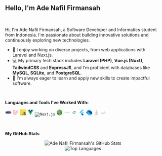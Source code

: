 ## **Hello, I'm Ade Nafil Firmansah**

<br />

Hi, I'm Ade Nafil Firmansah, a Software Developer and Informatics student from Indonesia. I'm passionate about building innovative solutions and continuously exploring new technologies.

- 🚀 I enjoy working on diverse projects, from web applications with Laravel and Nuxt.js.
- 💻 My primary tech stack includes **Laravel (PHP)**, **Vue.js (Nuxt)**, **TailwindCSS** and **ExpressJS**, and I'm proficient with databases like **MySQL**, **SQLite**, and **PostgreSQL**.
- 🌱 I'm always eager to learn and apply new skills to create impactful software.

<br/>

**Languages and Tools I've Worked With:**

<code><img height="20" src="https://raw.githubusercontent.com/github/explore/80688e429a7d4ef2fca1e82350fe8e3517d3494d/topics/php/php.png" alt="PHP"></code>
<code><img height="20" src="https://raw.githubusercontent.com/github/explore/80688e429a7d4ef2fca1e82350fe8e3517d3494d/topics/laravel/laravel.png" alt="Laravel"></code>
<code><img height="20" src="https://raw.githubusercontent.com/github/explore/80688e429a7d4ef2fca1e82350fe8e3517d3494d/topics/javascript/javascript.png" alt="JavaScript"></code>
<code><img height="20" src="https://raw.githubusercontent.com/github/explore/80688e429a7d4ef2fca1e82350fe8e3517d3494d/topics/vue/vue.png" alt="Vue.js"></code>
<code><img height="20" src="https://nuxt.com/cdn-cgi/image/w=64,h=64/https://raw.githubusercontent.com/nuxt/modules/main/icons/nuxt.svg" alt="Nuxt.js"></code>
<code><img height="20" src="https://raw.githubusercontent.com/github/explore/80688e429a7d4ef2fca1e82350fe8e3517d3494d/topics/nodejs/nodejs.png" alt="Node.js"></code>
<code><img height="20" src="https://raw.githubusercontent.com/github/explore/80688e429a7d4ef2fca1e82350fe8e3517d3494d/topics/express/express.png" alt="Express.js"></code>
<code><img height="20" src="https://raw.githubusercontent.com/github/explore/80688e429a7d4ef2fca1e82350fe8e3517d3494d/topics/tailwind/tailwind.png" alt="Tailwind CSS"></code>
<code><img height="20" src="https://raw.githubusercontent.com/github/explore/80688e429a7d4ef2fca1e82350fe8e3517d3494d/topics/flutter/flutter.png" alt="Flutter"></code>
<code><img height="20" src="https://raw.githubusercontent.com/github/explore/80688e429a7d4ef2fca1e82350fe8e3517d3494d/topics/dart/dart.png" alt="Dart"></code>
<code><img height="20" src="https://raw.githubusercontent.com/github/explore/80688e429a7d4ef2fca1e82350fe8e3517d3494d/topics/java/java.png" alt="Java"></code>
<code><img height="20" src="https://raw.githubusercontent.com/github/explore/80688e429a7d4ef2fca1e82350fe8e3517d3494d/topics/mysql/mysql.png" alt="MySQL"></code>

<br/>

**My GitHub Stats**

<p align="center">
  <img src="https://github-readme-stats.vercel.app/api?username=adenafil&show_icons=true&include_all_commits=true&title_color=41b883&icon_color=41b883&text_color=273849&bg_color=fffefe&hide_border=true" alt="Ade Nafil Firmansah's GitHub Stats" />
  <br />
  <img src="https://github-readme-stats.vercel.app/api/top-langs/?username=adenafil&layout=compact&title_color=41b883&icon_color=41b883&text_color=273849&bg_color=fffefe&hide_border=true" alt="Top Languages" />
</p>

<!-- You can add other sections here, like:
- 📫 How to reach me: ...
- 😄 Pronouns: ...
- ⚡ Fun fact: ...
-->
